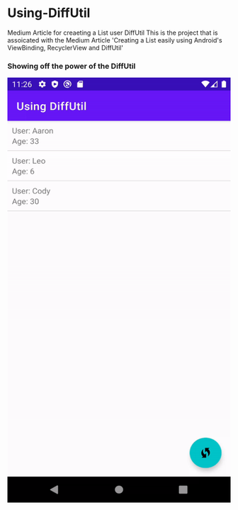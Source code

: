 # Using-DiffUtil
Medium Article for creaeting a List user DiffUtil
This is the project that is assoicated with the Medium Article 'Creating a List easily using Android's ViewBinding, RecyclerView and DiffUtil'

### Showing off the power of the DiffUtil  
<img src="https://github.com/adfleshner/Using-DiffUtil/blob/master/ezgif-5-efd93da67b.gif?raw=true" width="540" height="960"/>
